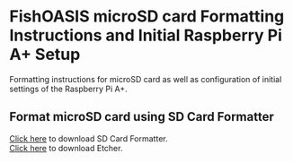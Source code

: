 # FishOASIS microSD card Formatting Instructions and Initial Raspberry Pi A+ Setup
Formatting instructions for microSD card as well as configuration of initial settings of the Raspberry Pi A+.

## Format microSD card using SD Card Formatter

[Click here](https://www.sdcard.org/downloads/formatter_4/) to download SD Card Formatter.  
[Click here](https://etcher.io/) to download Etcher.
